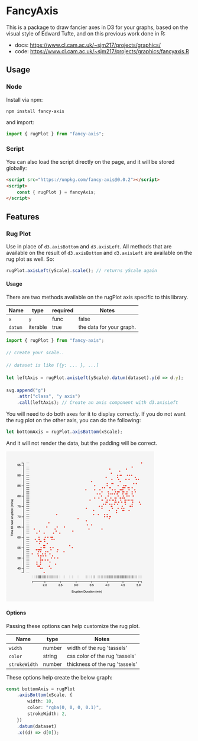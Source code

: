 # FancyAxis

This is a package to draw fancier axes in D3 for your graphs, based on the visual style of Edward Tufte, and on this previous work done in R:
- docs: https://www.cl.cam.ac.uk/~sjm217/projects/graphics/
- code: https://www.cl.cam.ac.uk/~sjm217/projects/graphics/fancyaxis.R

## Usage

### Node

Install via npm:
```shell
npm install fancy-axis
```

and import:
```ts
import { rugPlot } from "fancy-axis";
```

### Script

You can also load the script directly on the page, and it will be stored globally:
```html
<script src="https://unpkg.com/fancy-axis@0.0.2"></script>
<script>
    const { rugPlot } = fancyAxis;
</script>
```

## Features

### Rug Plot

Use in place of `d3.axisBottom` and `d3.axisLeft`. All methods that are available on the result of `d3.axisBottom` and `d3.axisLeft` are available on the rug plot as well. So:
```ts
rugPlot.axisLeft(yScale).scale(); // returns yScale again
```

#### Usage

There are two methods available on the rugPlot axis specific to this library.

Name | type | required | Notes
--- | --- | --- | ---
`x` | `y` | func | false | x is available on axisBottom only, and y on axisLeft only. It will be passed each data point and the index as arguments: `(data: any, index: number) => any`
`datum` | iterable | true | the data for your graph.

```ts
import { rugPlot } from "fancy-axis";

// create your scale..

// dataset is like [{y: ... }, ...]

let leftAxis = rugPlot.axisLeft(yScale).datum(dataset).y(d => d.y);

svg.append("g")
    .attr("class", "y axis")
    .call(leftAxis); // Create an axis component with d3.axisLeft
```

You will need to do both axes for it to display correctly. If you do not want the rug plot on the other axis, you can do the following:

```js
let bottomAxis = rugPlot.axisBottom(xScale);
```

And it will not render the data, but the padding will be correct.


<img alt="rug plot example" src="./rug-plot-example.png" width="400px">

#### Options

Passing these options can help customize the rug plot.

Name | type | Notes
--- | --- | ---
`width` | number | width of the rug 'tassels'
`color` | string | css color of the rug 'tassels'
`strokeWidth` | number | thickness of the rug 'tassels'

These options help create the below graph:
```ts
const bottomAxis = rugPlot
    .axisBottom(xScale, {
        width: 10,
        color: "rgba(0, 0, 0, 0.1)",
        strokeWidth: 2,
    })
    .datum(dataset)
    .x((d) => d[0]);
```
